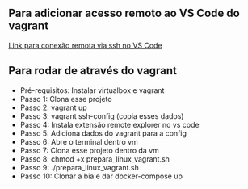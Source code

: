 ## Para adicionar acesso remoto ao VS Code do vagrant

[Link para conexão remota via ssh no VS Code](https://medium.com/@lizrice/ssh-to-vagrant-from-vscode-5b2c5996bc0e#:~:text=ssh%2Fconfig%20.,machine%20name%20that%20Vagrant%20assigned)

## Para rodar de através do vagrant
- Pré-requisitos: Instalar virtualbox e vagrant
- Passo 1: Clona esse projeto
- Passo 2: vagrant up
- Passo 3: vagrant ssh-config (copia esses dados)
- Passo 4: Instala extensão remote explorer no vs code
- Passo 5: Adiciona dados do vagrant para a config
- Passo 6: Abre o terminal dentro vm 
- Passo 7: Clona esse projeto dentro da vm
- Passo 8: chmod +x prepara_linux_vagrant.sh 
- Passo 9: ./prepara_linux_vagrant.sh
- Passo 10: Clonar a bia e dar docker-compose up
